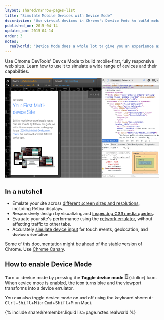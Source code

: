 ```yaml
---
layout: shared/narrow-pages-list
title: "Simulate Mobile Devices with Device Mode"
description: "Use virtual devices in Chrome's Device Mode to build mobile-first web sites."
published_on: 2015-04-14
updated_on: 2015-04-14
order: 3
notes:
  realworld: "Device Mode does a whole lot to give you an experience as close as possible compared to the real deal, but keep in mind that you'll still need to test on real devices to get the full picture (we can't yet emulate the performance characteristics of a real device)."
---
```


<p class="intro">
  Use Chrome DevTools' Device Mode to build mobile-first, fully responsive web sites. Learn how to use it to simulate a wide range of devices and their capabilities.
</p>

![Initial start for device mode](imgs/device-mode-initial-view.png)

## In a nutshell

* Emulate your site across [different screen sizes and resolutions](/web/tools/chrome-devtools/iterate/device-mode/emulate-mobile-viewports), including Retina displays.
* Responsively design by visualizing and [inspecting CSS media queries](/web/tools/chrome-devtools/iterate/device-mode/media-queries).
* Evaluate your site's performance using the [network emulator](/web/tools/profile-performance/network-performance/network-conditions), without affecting traffic to other tabs.
* Accurately [simulate device input](/web/tools/chrome-devtools/iterate/device-mode/device-input-and-sensors) for touch events, geolocation, and device orientation

Some of this documentation might be ahead of the stable version of Chrome. Use <a href="https://www.google.com/intl/en/chrome/browser/canary.html">Chrome Canary</a>.

## How to enable Device Mode

Turn on device mode by pressing the **Toggle device mode** ![toggle device mode icon off](imgs/icon-device-mode-off.png){:.inline} icon. When device mode is enabled, the icon turns blue and the viewport transforms into a device emulator.

You can also toggle device mode on and off using the keyboard shortcut:
<kbd class="kbd">Ctrl</kbd>+<kbd class="kbd">Shift</kbd>+<kbd class="kbd">M</kbd> (or <kbd class="kbd">Cmd</kbd>+<kbd class="kbd">Shift</kbd>+<kbd class="kbd">M</kbd> on Mac).



{% include shared/remember.liquid list=page.notes.realworld %}

